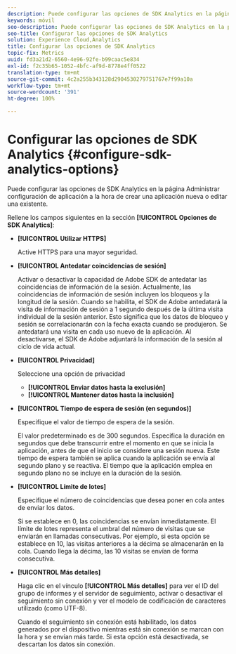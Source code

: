```yaml
---
description: Puede configurar las opciones de SDK Analytics en la página Administrar configuración de aplicación a la hora de crear una aplicación nueva o editar una existente.
keywords: móvil
seo-description: Puede configurar las opciones de SDK Analytics en la página Administrar configuración de aplicación a la hora de crear una aplicación nueva o editar una existente.
seo-title: Configurar las opciones de SDK Analytics
solution: Experience Cloud,Analytics
title: Configurar las opciones de SDK Analytics
topic-fix: Metrics
uuid: fd3a21d2-6560-4e96-92fe-b99caac5e834
exl-id: f2c35b65-1052-4bfc-af9d-8778e4ff0522
translation-type: tm+mt
source-git-commit: 4c2a255b343128d2904530279751767e7f99a10a
workflow-type: tm+mt
source-wordcount: '391'
ht-degree: 100%

---
```


# Configurar las opciones de SDK Analytics {#configure-sdk-analytics-options}

Puede configurar las opciones de SDK Analytics en la página Administrar configuración de aplicación a la hora de crear una aplicación nueva o editar una existente.

Rellene los campos siguientes en la sección **[!UICONTROL Opciones de SDK Analytics]**:

* **[!UICONTROL Utilizar HTTPS]**

   Active HTTPS para una mayor seguridad.

* **[!UICONTROL Antedatar coincidencias de sesión]**

   Activar o desactivar la capacidad de Adobe SDK de antedatar las coincidencias de información de la sesión. Actualmente, las coincidencias de información de sesión incluyen los bloqueos y la longitud de la sesión. Cuando se habilita, el SDK de Adobe antedatará la visita de información de sesión a 1 segundo después de la última visita individual de la sesión anterior. Esto significa que los datos de bloqueo y sesión se correlacionarán con la fecha exacta cuando se produjeron. Se antedatará una visita en cada uso nuevo de la aplicación. Al desactivarse, el SDK de Adobe adjuntará la información de la sesión al ciclo de vida actual.

* **[!UICONTROL Privacidad]**

   Seleccione una opción de privacidad

   * **[!UICONTROL Enviar datos hasta la exclusión]**
   * **[!UICONTROL Mantener datos hasta la inclusión]**

* **[!UICONTROL Tiempo de espera de sesión (en segundos)]**

   Especifique el valor de tiempo de espera de la sesión.

   El valor predeterminado es de 300 segundos. Especifica la duración en segundos que debe transcurrir entre el momento en que se inicia la aplicación, antes de que el inicio se considere una sesión nueva. Este tiempo de espera también se aplica cuando la aplicación se envía al segundo plano y se reactiva. El tiempo que la aplicación emplea en segundo plano no se incluye en la duración de la sesión.

* **[!UICONTROL Límite de lotes]**

   Especifique el número de coincidencias que desea poner en cola antes de enviar los datos.

   Si se establece en 0, las coincidencias se envían inmediatamente. El límite de lotes representa el umbral del número de visitas que se enviarán en llamadas consecutivas. Por ejemplo, si esta opción se establece en 10, las visitas anteriores a la décima se almacenarán en la cola. Cuando llega la décima, las 10 visitas se envían de forma consecutiva.

* **[!UICONTROL Más detalles]**

   Haga clic en el vínculo **[!UICONTROL Más detalles]** para ver el ID del grupo de informes y el servidor de seguimiento, activar o desactivar el seguimiento sin conexión y ver el modelo de codificación de caracteres utilizado (como UTF-8).

   Cuando el seguimiento sin conexión está habilitado, los datos generados por el dispositivo mientras está sin conexión se marcan con la hora y se envían más tarde. Si esta opción está desactivada, se descartan los datos sin conexión.

